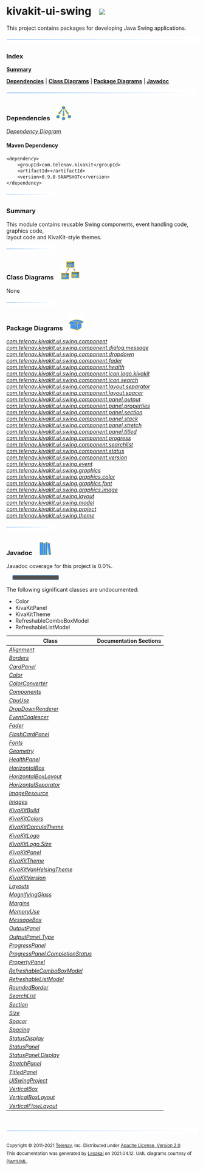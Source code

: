 # kivakit-ui-swing &nbsp;&nbsp;![](../documentation/images/window-40.png)

This project contains packages for developing Java Swing applications.

![](documentation/images/horizontal-line.png)

### Index

[**Summary**](#summary)  

[**Dependencies**](#dependencies) | [**Class Diagrams**](#class-diagrams) | [**Package Diagrams**](#package-diagrams) | [**Javadoc**](#javadoc)

![](documentation/images/horizontal-line.png)

### Dependencies <a name="dependencies"></a> &nbsp;&nbsp; ![](documentation/images/dependencies-40.png)

[*Dependency Diagram*](documentation/diagrams/dependencies.svg)

#### Maven Dependency

    <dependency>
        <groupId>com.telenav.kivakit</groupId>
        <artifactId></artifactId>
        <version>0.9.0-SNAPSHOTc</version>
    </dependency>

![](documentation/images/short-horizontal-line.png)

[//]: # (start-user-text)

### Summary <a name = "summary"></a>

This module contains reusable Swing components, event handling code, graphics code,  
layout code and KivaKit-style themes.

[//]: # (end-user-text)

![](documentation/images/short-horizontal-line.png)

### Class Diagrams <a name="class-diagrams"></a> &nbsp; &nbsp; ![](documentation/images/diagram-48.png)

None

![](documentation/images/short-horizontal-line.png)

### Package Diagrams <a name="package-diagrams"></a> &nbsp;&nbsp; ![](documentation/images/box-40.png)

[*com.telenav.kivakit.ui.swing.component*](documentation/diagrams/com.telenav.kivakit.ui.swing.component.svg)  
[*com.telenav.kivakit.ui.swing.component.dialog.message*](documentation/diagrams/com.telenav.kivakit.ui.swing.component.dialog.message.svg)  
[*com.telenav.kivakit.ui.swing.component.dropdown*](documentation/diagrams/com.telenav.kivakit.ui.swing.component.dropdown.svg)  
[*com.telenav.kivakit.ui.swing.component.fader*](documentation/diagrams/com.telenav.kivakit.ui.swing.component.fader.svg)  
[*com.telenav.kivakit.ui.swing.component.health*](documentation/diagrams/com.telenav.kivakit.ui.swing.component.health.svg)  
[*com.telenav.kivakit.ui.swing.component.icon.logo.kivakit*](documentation/diagrams/com.telenav.kivakit.ui.swing.component.icon.logo.kivakit.svg)  
[*com.telenav.kivakit.ui.swing.component.icon.search*](documentation/diagrams/com.telenav.kivakit.ui.swing.component.icon.search.svg)  
[*com.telenav.kivakit.ui.swing.component.layout.separator*](documentation/diagrams/com.telenav.kivakit.ui.swing.component.layout.separator.svg)  
[*com.telenav.kivakit.ui.swing.component.layout.spacer*](documentation/diagrams/com.telenav.kivakit.ui.swing.component.layout.spacer.svg)  
[*com.telenav.kivakit.ui.swing.component.panel.output*](documentation/diagrams/com.telenav.kivakit.ui.swing.component.panel.output.svg)  
[*com.telenav.kivakit.ui.swing.component.panel.properties*](documentation/diagrams/com.telenav.kivakit.ui.swing.component.panel.properties.svg)  
[*com.telenav.kivakit.ui.swing.component.panel.section*](documentation/diagrams/com.telenav.kivakit.ui.swing.component.panel.section.svg)  
[*com.telenav.kivakit.ui.swing.component.panel.stack*](documentation/diagrams/com.telenav.kivakit.ui.swing.component.panel.stack.svg)  
[*com.telenav.kivakit.ui.swing.component.panel.stretch*](documentation/diagrams/com.telenav.kivakit.ui.swing.component.panel.stretch.svg)  
[*com.telenav.kivakit.ui.swing.component.panel.titled*](documentation/diagrams/com.telenav.kivakit.ui.swing.component.panel.titled.svg)  
[*com.telenav.kivakit.ui.swing.component.progress*](documentation/diagrams/com.telenav.kivakit.ui.swing.component.progress.svg)  
[*com.telenav.kivakit.ui.swing.component.searchlist*](documentation/diagrams/com.telenav.kivakit.ui.swing.component.searchlist.svg)  
[*com.telenav.kivakit.ui.swing.component.status*](documentation/diagrams/com.telenav.kivakit.ui.swing.component.status.svg)  
[*com.telenav.kivakit.ui.swing.component.version*](documentation/diagrams/com.telenav.kivakit.ui.swing.component.version.svg)  
[*com.telenav.kivakit.ui.swing.event*](documentation/diagrams/com.telenav.kivakit.ui.swing.event.svg)  
[*com.telenav.kivakit.ui.swing.graphics*](documentation/diagrams/com.telenav.kivakit.ui.swing.graphics.svg)  
[*com.telenav.kivakit.ui.swing.graphics.color*](documentation/diagrams/com.telenav.kivakit.ui.swing.graphics.color.svg)  
[*com.telenav.kivakit.ui.swing.graphics.font*](documentation/diagrams/com.telenav.kivakit.ui.swing.graphics.font.svg)  
[*com.telenav.kivakit.ui.swing.graphics.image*](documentation/diagrams/com.telenav.kivakit.ui.swing.graphics.image.svg)  
[*com.telenav.kivakit.ui.swing.layout*](documentation/diagrams/com.telenav.kivakit.ui.swing.layout.svg)  
[*com.telenav.kivakit.ui.swing.model*](documentation/diagrams/com.telenav.kivakit.ui.swing.model.svg)  
[*com.telenav.kivakit.ui.swing.project*](documentation/diagrams/com.telenav.kivakit.ui.swing.project.svg)  
[*com.telenav.kivakit.ui.swing.theme*](documentation/diagrams/com.telenav.kivakit.ui.swing.theme.svg)  

![](documentation/images/short-horizontal-line.png)

### Javadoc <a name="javadoc"></a> &nbsp;&nbsp; ![](documentation/images/books-40.png)

Javadoc coverage for this project is 0.0%.  
  
&nbsp; &nbsp;  ![](documentation/images/meter-0-12.png)

The following significant classes are undocumented:  

- Color  
- KivaKitPanel  
- KivaKitTheme  
- RefreshableComboBoxModel  
- RefreshableListModel

| Class | Documentation Sections |
|---|---|
| [*Alignment*](https://telenav.github.io/kivakit-extensions/javadoc/kivakit.ui.swing/com/telenav/kivakit/ui/swing/layout/Alignment.html) |  |  
| [*Borders*](https://telenav.github.io/kivakit-extensions/javadoc/kivakit.ui.swing/com/telenav/kivakit/ui/swing/layout/Borders.html) |  |  
| [*CardPanel*](https://telenav.github.io/kivakit-extensions/javadoc/kivakit.ui.swing/com/telenav/kivakit/ui/swing/component/panel/stack/CardPanel.html) |  |  
| [*Color*](https://telenav.github.io/kivakit-extensions/javadoc/kivakit.ui.swing/com/telenav/kivakit/ui/swing/graphics/color/Color.html) |  |  
| [*ColorConverter*](https://telenav.github.io/kivakit-extensions/javadoc/kivakit.ui.swing/com/telenav/kivakit/ui/swing/graphics/color/ColorConverter.html) |  |  
| [*Components*](https://telenav.github.io/kivakit-extensions/javadoc/kivakit.ui.swing/com/telenav/kivakit/ui/swing/component/Components.html) |  |  
| [*CpuUse*](https://telenav.github.io/kivakit-extensions/javadoc/kivakit.ui.swing/com/telenav/kivakit/ui/swing/component/health/CpuUse.html) |  |  
| [*DropDownRenderer*](https://telenav.github.io/kivakit-extensions/javadoc/kivakit.ui.swing/com/telenav/kivakit/ui/swing/component/dropdown/DropDownRenderer.html) |  |  
| [*EventCoalescer*](https://telenav.github.io/kivakit-extensions/javadoc/kivakit.ui.swing/com/telenav/kivakit/ui/swing/event/EventCoalescer.html) |  |  
| [*Fader*](https://telenav.github.io/kivakit-extensions/javadoc/kivakit.ui.swing/com/telenav/kivakit/ui/swing/component/fader/Fader.html) |  |  
| [*FlashCardPanel*](https://telenav.github.io/kivakit-extensions/javadoc/kivakit.ui.swing/com/telenav/kivakit/ui/swing/component/panel/stack/FlashCardPanel.html) |  |  
| [*Fonts*](https://telenav.github.io/kivakit-extensions/javadoc/kivakit.ui.swing/com/telenav/kivakit/ui/swing/graphics/font/Fonts.html) |  |  
| [*Geometry*](https://telenav.github.io/kivakit-extensions/javadoc/kivakit.ui.swing/com/telenav/kivakit/ui/swing/graphics/Geometry.html) |  |  
| [*HealthPanel*](https://telenav.github.io/kivakit-extensions/javadoc/kivakit.ui.swing/com/telenav/kivakit/ui/swing/component/health/HealthPanel.html) |  |  
| [*HorizontalBox*](https://telenav.github.io/kivakit-extensions/javadoc/kivakit.ui.swing/com/telenav/kivakit/ui/swing/layout/HorizontalBox.html) |  |  
| [*HorizontalBoxLayout*](https://telenav.github.io/kivakit-extensions/javadoc/kivakit.ui.swing/com/telenav/kivakit/ui/swing/layout/HorizontalBoxLayout.html) |  |  
| [*HorizontalSeparator*](https://telenav.github.io/kivakit-extensions/javadoc/kivakit.ui.swing/com/telenav/kivakit/ui/swing/component/layout/separator/HorizontalSeparator.html) |  |  
| [*ImageResource*](https://telenav.github.io/kivakit-extensions/javadoc/kivakit.ui.swing/com/telenav/kivakit/ui/swing/graphics/image/ImageResource.html) |  |  
| [*Images*](https://telenav.github.io/kivakit-extensions/javadoc/kivakit.ui.swing/com/telenav/kivakit/ui/swing/graphics/image/Images.html) |  |  
| [*KivaKitBuild*](https://telenav.github.io/kivakit-extensions/javadoc/kivakit.ui.swing/com/telenav/kivakit/ui/swing/component/version/KivaKitBuild.html) |  |  
| [*KivaKitColors*](https://telenav.github.io/kivakit-extensions/javadoc/kivakit.ui.swing/com/telenav/kivakit/ui/swing/graphics/color/KivaKitColors.html) |  |  
| [*KivaKitDarculaTheme*](https://telenav.github.io/kivakit-extensions/javadoc/kivakit.ui.swing/com/telenav/kivakit/ui/swing/theme/KivaKitDarculaTheme.html) |  |  
| [*KivaKitLogo*](https://telenav.github.io/kivakit-extensions/javadoc/kivakit.ui.swing/com/telenav/kivakit/ui/swing/component/icon/logo/kivakit/KivaKitLogo.html) |  |  
| [*KivaKitLogo.Size*](https://telenav.github.io/kivakit-extensions/javadoc/kivakit.ui.swing/com/telenav/kivakit/ui/swing/component/icon/logo/kivakit/KivaKitLogo.Size.html) |  |  
| [*KivaKitPanel*](https://telenav.github.io/kivakit-extensions/javadoc/kivakit.ui.swing/com/telenav/kivakit/ui/swing/component/KivaKitPanel.html) |  |  
| [*KivaKitTheme*](https://telenav.github.io/kivakit-extensions/javadoc/kivakit.ui.swing/com/telenav/kivakit/ui/swing/theme/KivaKitTheme.html) |  |  
| [*KivaKitVanHelsingTheme*](https://telenav.github.io/kivakit-extensions/javadoc/kivakit.ui.swing/com/telenav/kivakit/ui/swing/theme/KivaKitVanHelsingTheme.html) |  |  
| [*KivaKitVersion*](https://telenav.github.io/kivakit-extensions/javadoc/kivakit.ui.swing/com/telenav/kivakit/ui/swing/component/version/KivaKitVersion.html) |  |  
| [*Layouts*](https://telenav.github.io/kivakit-extensions/javadoc/kivakit.ui.swing/com/telenav/kivakit/ui/swing/layout/Layouts.html) |  |  
| [*MagnifyingGlass*](https://telenav.github.io/kivakit-extensions/javadoc/kivakit.ui.swing/com/telenav/kivakit/ui/swing/component/icon/search/MagnifyingGlass.html) |  |  
| [*Margins*](https://telenav.github.io/kivakit-extensions/javadoc/kivakit.ui.swing/com/telenav/kivakit/ui/swing/layout/Margins.html) |  |  
| [*MemoryUse*](https://telenav.github.io/kivakit-extensions/javadoc/kivakit.ui.swing/com/telenav/kivakit/ui/swing/component/health/MemoryUse.html) |  |  
| [*MessageBox*](https://telenav.github.io/kivakit-extensions/javadoc/kivakit.ui.swing/com/telenav/kivakit/ui/swing/component/dialog/message/MessageBox.html) |  |  
| [*OutputPanel*](https://telenav.github.io/kivakit-extensions/javadoc/kivakit.ui.swing/com/telenav/kivakit/ui/swing/component/panel/output/OutputPanel.html) |  |  
| [*OutputPanel.Type*](https://telenav.github.io/kivakit-extensions/javadoc/kivakit.ui.swing/com/telenav/kivakit/ui/swing/component/panel/output/OutputPanel.Type.html) |  |  
| [*ProgressPanel*](https://telenav.github.io/kivakit-extensions/javadoc/kivakit.ui.swing/com/telenav/kivakit/ui/swing/component/progress/ProgressPanel.html) |  |  
| [*ProgressPanel.CompletionStatus*](https://telenav.github.io/kivakit-extensions/javadoc/kivakit.ui.swing/com/telenav/kivakit/ui/swing/component/progress/ProgressPanel.CompletionStatus.html) |  |  
| [*PropertyPanel*](https://telenav.github.io/kivakit-extensions/javadoc/kivakit.ui.swing/com/telenav/kivakit/ui/swing/component/panel/properties/PropertyPanel.html) |  |  
| [*RefreshableComboBoxModel*](https://telenav.github.io/kivakit-extensions/javadoc/kivakit.ui.swing/com/telenav/kivakit/ui/swing/model/RefreshableComboBoxModel.html) |  |  
| [*RefreshableListModel*](https://telenav.github.io/kivakit-extensions/javadoc/kivakit.ui.swing/com/telenav/kivakit/ui/swing/model/RefreshableListModel.html) |  |  
| [*RoundedBorder*](https://telenav.github.io/kivakit-extensions/javadoc/kivakit.ui.swing/com/telenav/kivakit/ui/swing/layout/RoundedBorder.html) |  |  
| [*SearchList*](https://telenav.github.io/kivakit-extensions/javadoc/kivakit.ui.swing/com/telenav/kivakit/ui/swing/component/searchlist/SearchList.html) |  |  
| [*Section*](https://telenav.github.io/kivakit-extensions/javadoc/kivakit.ui.swing/com/telenav/kivakit/ui/swing/component/panel/section/Section.html) |  |  
| [*Size*](https://telenav.github.io/kivakit-extensions/javadoc/kivakit.ui.swing/com/telenav/kivakit/ui/swing/layout/Size.html) |  |  
| [*Spacer*](https://telenav.github.io/kivakit-extensions/javadoc/kivakit.ui.swing/com/telenav/kivakit/ui/swing/component/layout/spacer/Spacer.html) |  |  
| [*Spacing*](https://telenav.github.io/kivakit-extensions/javadoc/kivakit.ui.swing/com/telenav/kivakit/ui/swing/layout/Spacing.html) |  |  
| [*StatusDisplay*](https://telenav.github.io/kivakit-extensions/javadoc/kivakit.ui.swing/com/telenav/kivakit/ui/swing/component/status/StatusDisplay.html) |  |  
| [*StatusPanel*](https://telenav.github.io/kivakit-extensions/javadoc/kivakit.ui.swing/com/telenav/kivakit/ui/swing/component/status/StatusPanel.html) |  |  
| [*StatusPanel.Display*](https://telenav.github.io/kivakit-extensions/javadoc/kivakit.ui.swing/com/telenav/kivakit/ui/swing/component/status/StatusPanel.Display.html) |  |  
| [*StretchPanel*](https://telenav.github.io/kivakit-extensions/javadoc/kivakit.ui.swing/com/telenav/kivakit/ui/swing/component/panel/stretch/StretchPanel.html) |  |  
| [*TitledPanel*](https://telenav.github.io/kivakit-extensions/javadoc/kivakit.ui.swing/com/telenav/kivakit/ui/swing/component/panel/titled/TitledPanel.html) |  |  
| [*UiSwingProject*](https://telenav.github.io/kivakit-extensions/javadoc/kivakit.ui.swing/com/telenav/kivakit/ui/swing/project/UiSwingProject.html) |  |  
| [*VerticalBox*](https://telenav.github.io/kivakit-extensions/javadoc/kivakit.ui.swing/com/telenav/kivakit/ui/swing/layout/VerticalBox.html) |  |  
| [*VerticalBoxLayout*](https://telenav.github.io/kivakit-extensions/javadoc/kivakit.ui.swing/com/telenav/kivakit/ui/swing/layout/VerticalBoxLayout.html) |  |  
| [*VerticalFlowLayout*](https://telenav.github.io/kivakit-extensions/javadoc/kivakit.ui.swing/com/telenav/kivakit/ui/swing/layout/VerticalFlowLayout.html) |  |  

[//]: # (start-user-text)



[//]: # (end-user-text)

<br/>

![](documentation/images/horizontal-line.png)

<sub>Copyright &#169; 2011-2021 [Telenav](http://telenav.com), Inc. Distributed under [Apache License, Version 2.0](LICENSE)</sub>  
<sub>This documentation was generated by [Lexakai](https://github.com/Telenav/lexakai) on 2021.04.12. UML diagrams courtesy
of [PlantUML](http://plantuml.com).</sub>

